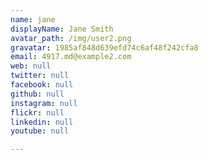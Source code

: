 ```yaml
---
name: jane
displayName: Jane Smith
avatar_path: /img/user2.png
gravatar: 1985af848d639efd74c6af48f242cfa8
email: 4917.md@example2.com
web: null
twitter: null
facebook: null
github: null
instagram: null
flickr: null
linkedin: null
youtube: null

---
```







